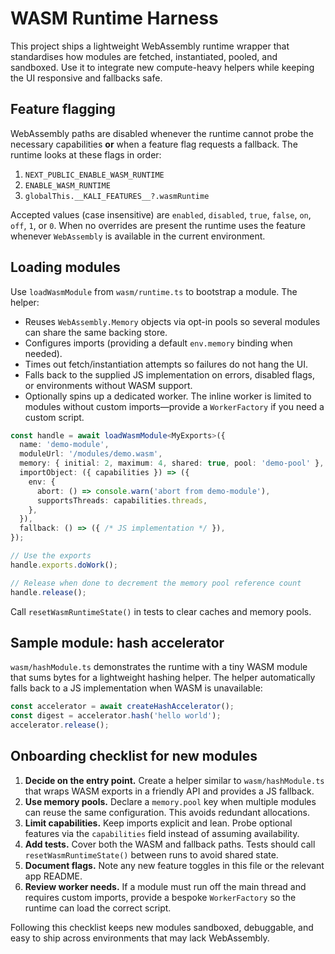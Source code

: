 # WASM Runtime Harness

This project ships a lightweight WebAssembly runtime wrapper that standardises how
modules are fetched, instantiated, pooled, and sandboxed. Use it to integrate
new compute-heavy helpers while keeping the UI responsive and fallbacks safe.

## Feature flagging

WebAssembly paths are disabled whenever the runtime cannot probe the necessary
capabilities **or** when a feature flag requests a fallback. The runtime looks at
these flags in order:

1. `NEXT_PUBLIC_ENABLE_WASM_RUNTIME`
2. `ENABLE_WASM_RUNTIME`
3. `globalThis.__KALI_FEATURES__?.wasmRuntime`

Accepted values (case insensitive) are `enabled`, `disabled`, `true`, `false`,
`on`, `off`, `1`, or `0`. When no overrides are present the runtime uses the
feature whenever `WebAssembly` is available in the current environment.

## Loading modules

Use `loadWasmModule` from `wasm/runtime.ts` to bootstrap a module. The helper:

- Reuses `WebAssembly.Memory` objects via opt-in pools so several modules can
  share the same backing store.
- Configures imports (providing a default `env.memory` binding when needed).
- Times out fetch/instantiation attempts so failures do not hang the UI.
- Falls back to the supplied JS implementation on errors, disabled flags, or
  environments without WASM support.
- Optionally spins up a dedicated worker. The inline worker is limited to
  modules without custom imports—provide a `WorkerFactory` if you need a custom
  script.

```ts
const handle = await loadWasmModule<MyExports>({
  name: 'demo-module',
  moduleUrl: '/modules/demo.wasm',
  memory: { initial: 2, maximum: 4, shared: true, pool: 'demo-pool' },
  importObject: ({ capabilities }) => ({
    env: {
      abort: () => console.warn('abort from demo-module'),
      supportsThreads: capabilities.threads,
    },
  }),
  fallback: () => ({ /* JS implementation */ }),
});

// Use the exports
handle.exports.doWork();

// Release when done to decrement the memory pool reference count
handle.release();
```

Call `resetWasmRuntimeState()` in tests to clear caches and memory pools.

## Sample module: hash accelerator

`wasm/hashModule.ts` demonstrates the runtime with a tiny WASM module that sums
bytes for a lightweight hashing helper. The helper automatically falls back to a
JS implementation when WASM is unavailable:

```ts
const accelerator = await createHashAccelerator();
const digest = accelerator.hash('hello world');
accelerator.release();
```

## Onboarding checklist for new modules

1. **Decide on the entry point.** Create a helper similar to
   `wasm/hashModule.ts` that wraps WASM exports in a friendly API and provides a
   JS fallback.
2. **Use memory pools.** Declare a `memory.pool` key when multiple modules can
   reuse the same configuration. This avoids redundant allocations.
3. **Limit capabilities.** Keep imports explicit and lean. Probe optional
   features via the `capabilities` field instead of assuming availability.
4. **Add tests.** Cover both the WASM and fallback paths. Tests should call
   `resetWasmRuntimeState()` between runs to avoid shared state.
5. **Document flags.** Note any new feature toggles in this file or the relevant
   app README.
6. **Review worker needs.** If a module must run off the main thread and
   requires custom imports, provide a bespoke `WorkerFactory` so the runtime can
   load the correct script.

Following this checklist keeps new modules sandboxed, debuggable, and easy to
ship across environments that may lack WebAssembly.
